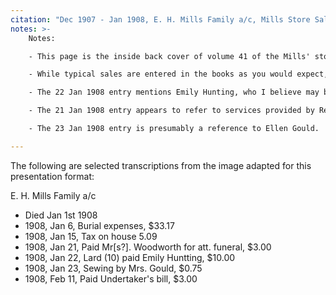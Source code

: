 ```yaml
---
citation: "Dec 1907 - Jan 1908, E. H. Mills Family a/c, Mills Store Sales Journal No. 41, scanned image of book owned by Brooktondale collector"
notes: >-
    Notes:

    - This page is the inside back cover of volume 41 of the Mills' store sales journals show the store's businesses expenses in the final days of E. H. Mills and the transition after Edward's death to M. E. Mills. These books are hardcover, cloth.

    - While typical sales are entered in the books as you would expect, the family account records start in the back and are filled in toward the front.

    - The 22 Jan 1908 entry mentions Emily Hunting, who I believe may be a reference to Mary Emily Huntting (Smith) Cross (1875-1924), Emily's neice, whose mother was also named Mary, and so Emily's neice may have been called by her full middle name, "Emily Huntting" by family to distinguish her from her mother, just as had been done with Emily. If this is Emily's neice, it is the only evidence of which I am aware that the Mills in Brookton kept in active contact with family in Long Island.

    - The 21 Jan 1908 entry appears to refer to services provided by Reverend Allen Beach Woodworth (1837-1910), who is also mentioned in Edward's obituary in the historical records of Caroline Valley Federated Church, reproduced elsewhere in this publication. The Reverend's obituary in the Ithaca Daily News (12 Sep 1910, p3) states he was the long-time pastor of the Brookton Baptist Church. This was a transition period between pastors for the Congregational Church, and in both the Ithaca Daily News and the historical records of Caroline Valley Federated Church, Reverend Woodworth is noted as performing Sunday services at the Congregational Church as well as officiating funerals for Congregation members during this time, presumably helping out in his retirement. Church records are vague on the point, but its quite likely he helped out irregularly over many months as the Congregational Church needed his services. The writing is a little unclear, but also considering the fact that she did not use the title "Reverend" suggests that perhaps the fee for the Reverend's services was being collected by his second wife Lorena, who was the same age as Emily. 

    - The 23 Jan 1908 entry is presumably a reference to Ellen Gould.

---
```

 The following are selected transcriptions from the image adapted for this presentation format:

E. H. Mills Family a/c

  - Died Jan 1st 1908
  - 1908, Jan  6, Burial expenses, $33.17
  - 1908, Jan 15, Tax on house 5.09
  - 1908, Jan 21, Paid Mr[s?]. Woodworth for att. funeral, $3.00
  - 1908, Jan 22, Lard (10) paid Emily Huntting, $10.00
  - 1908, Jan 23, Sewing by Mrs. Gould, $0.75
  - 1908, Feb 11, Paid Undertaker's bill, $3.00
